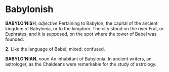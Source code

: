 # Babylonish

**BABYLO'NISH**, _adjective_ Pertaining to Babylon, the capital of the ancient kingdom of Babylonia, or to the kingdom. The city stood on the river Frat, or Euphrates, and it is supposed, on the spot where the tower of Babel was founded.

**2.** Like the language of Babel; mixed; confused.

**BABYLO'NIAN**, _noun_ An inhabitant of Babylonia. In ancient writers, an astrologer, as the Chaldeans were remarkable for the study of astrology.